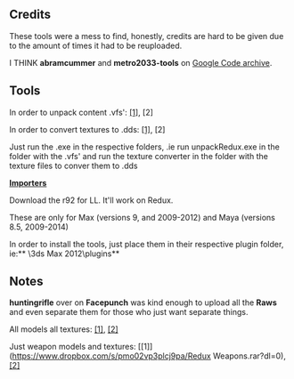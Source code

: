 ## Credits

These tools were a mess to find, honestly, credits are hard to be given due to the amount of times it had to be reuploaded.

I THINK **abramcummer** and **metro2033-tools** on [Google Code archive](https://code.google.com/archive/p/metro2033-tools/).

## Tools

In order to unpack content .vfs': [\[1\]](http://forum.xentax.com/download/file.php?id=10381), \[2\]

In order to convert textures to .dds: [\[1\]](http://download1647.mediafire.com/hm9g49u176gg/15mb18jn3za3z1g/4a-engine-tex-tool.zip), \[2\]

Just run the .exe in the respective folders, .ie run unpackRedux.exe in the folder with the .vfs' and run the texture converter in the folder with the texture files to conver them to .dds

[**Importers**](https://code.google.com/archive/p/metro2033-tools/downloads)

Download the r92 for LL. It'll work on Redux.

These are only for Max \(versions 9, and 2009-2012\) and Maya \(versions 8.5, 2009-2014\)

In order to install the tools, just place them in their respective plugin folder, ie:** \3ds Max 2012\plugins**

## Notes

**huntingrifle** over on **Facepunch** was kind enough to upload all the **Raws** and even separate them for those who just want separate things.

All models all textures: [\[1\]](https://www.dropbox.com/s/qo9qhfcc91ubh2z/redux.rar?dl=0), [\[2\]](https://mega.co.nz/#!aoQAGCKC!CSvOZjXlN8oXh_Lv8P8_JkhjUqzb2Kg6s7vkSPRdMy8)

Just weapon models and textures: [\[1\]](https://www.dropbox.com/s/pmo02vp3plcj9pa/Redux Weapons.rar?dl=0), [\[2\]](https://mega.co.nz/#!WgxwzIqK!U7L6U_KTrmWz2NGyqJzHcrcvs2WxF0mYvJZvSFnbLLI)

